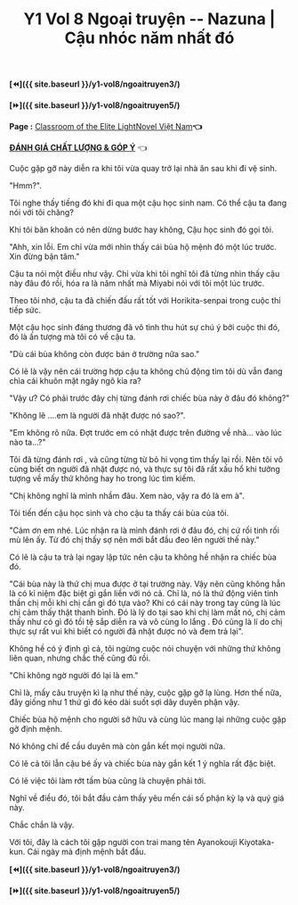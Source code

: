 ﻿---
layout: post
title: Y1 Vol 8 Ngoại truyện -- Nazuna | Cậu nhóc năm nhất đó
permalink: /y1-vol8/ngoaitruyen4/
---

**[⏪]({{ site.baseurl }}/y1-vol8/ngoaitruyen3/)**

**[⏩]({{ site.baseurl }}/y1-vol8/ngoaitruyen5/)**

**Page :** [Classroom of the Elite LightNovel Việt Nam](http://facebook.com/Classroom.of.the.Elite.VN)**👈**

[**ĐÁNH GIÁ CHẤT LƯỢNG & GÓP Ý**](https://bit.ly/danhgiagopy) 👈

Cuộc gặp gỡ này diễn ra khi tôi vừa quay trở lại nhà ăn sau khi đi vệ sinh.

\"Hmm?\".

Tôi nghe thấy tiếng đó khi đi qua một cậu học sinh nam. Có thể cậu ta đang nói với tôi chăng?

Khi tôi băn khoăn có nên dừng bước hay không, Cậu học sinh đó gọi tôi.

"Ahh, xin lỗi. Em chỉ vừa mới nhìn thấy cái bùa hộ mệnh đó một lúc trước. Xin đừng bận tâm."

Cậu ta nói một điều như vậy. Chỉ vừa khi tôi nghĩ tôi đã từng nhìn thấy cậu này đâu đó rồi, hóa ra là năm nhất mà Miyabi nói với tôi một lúc trước.

Theo tôi nhớ, cậu ta đã chiến đấu rất tốt với Horikita-senpai trong cuộc thi tiếp sức.

Một cậu học sinh đáng thương đã vô tình thu hút sự chú ý bởi cuộc thi đó, đó là ấn tượng mà tôi có về cậu ta.

"Dù cái bùa không còn được bán ở trường nữa sao."

Có lẽ là vậy nên cái trường hợp cậu ta không chủ động tìm tôi dù vẫn đang chìa cái khuôn mặt ngây ngô kia ra?

\"Vậy ư? Có phải trước đây chị từng đánh rơi chiếc bùa này ở đâu đó không?\"

\"Không lẽ \....em là người đã nhặt được nó sao?\".

\"Em không rõ nữa. Đợt trước em có nhặt được trên đường về nhà\... vào lúc nào ta\...?\"

Tôi đã từng đánh rơi , và cũng từng từ bỏ hi vọng tìm thấy lại rồi. Nên tôi vô cùng biết ơn người đã nhặt được nó, và thực sự tôi đã rất xấu hổ khi tưởng tượng về mấy thứ không hay ho trong lúc tìm kiếm.

\"Chị không nghĩ là mình nhầm đâu. Xem nào, vậy ra đó là em à\".

Tôi tiến đến cậu học sinh và cho cậu ta thấy cái bùa của tôi.

\"Cảm ơn em nhé. Lúc nhận ra là mình đánh rơi ở đâu đó, chị cứ rối tinh rối mù lên ấy. Từ đó chị thấy sợ nên mới bắt đầu đeo lên người thế này.\"

Có lẽ là cậu ta trả lại ngay lập tức nên cậu ta không hề nhận ra chiếc bùa đó.

"Cái bùa này là thứ chị mua được ở tại trường này. Vậy nên cũng không hẳn là có kỉ niệm đặc biệt gì gắn liền với nó cả. Chỉ là, nó là thứ động viên tinh thần chị mỗi khi chị cần gì đó tựa vào? Khi có cái này trong tay cũng là lúc chị cảm thấy thật thanh bình. Đó là lý do tại sao khi chị làm mất nó, chị cảm thấy như có gì đó tồi tệ sắp diễn ra và vô cùng lo lắng . Đó cũng là lí do chị thực sự rất vui khi biết có người đã nhặt được nó và đem trả lại".

Không hề có ý định gì cả, tôi ngừng cuộc nói chuyện với những thứ không liên quan, nhưng chắc thế cũng đủ rồi.

\"Chỉ không ngờ người đó lại là em.\"

Chỉ là, mấy câu truyện kì lạ như thế này, cuộc gặp gỡ lạ lùng. Hơn thế nữa, đây giống như 1 thứ gì đó kéo dài suốt sợi dây duyên phận vậy.

Chiếc bùa hộ mệnh cho người sở hữu và cùng lúc mang lại những cuộc gặp gỡ định mệnh.

Nó không chỉ để cầu duyên mà còn gắn kết mọi người nữa.

Có lẽ cả tôi lẫn cậu bé ấy và chiếc bùa này gắn kết 1 ý nghĩa rất đặc biệt.

Có lẽ việc tôi làm rớt tấm bùa cũng là chuyện phải tới.

Nghĩ về điều đó, tôi bắt đầu cảm thấy yêu mến cái số phận kỳ lạ và quý giá này.

Chắc chắn là vậy.

Với tôi, đây là cách tôi gặp người con trai mang tên Ayanokouji Kiyotaka-kun. Cái ngày mà định mệnh bắt đầu.

**[⏪]({{ site.baseurl }}/y1-vol8/ngoaitruyen3/)**

**[⏩]({{ site.baseurl }}/y1-vol8/ngoaitruyen5/)**
